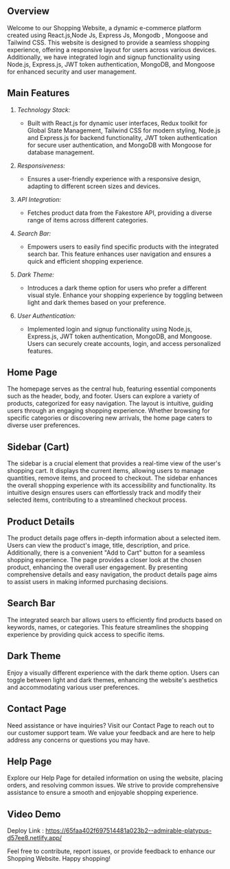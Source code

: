 ## Overview

Welcome to our Shopping Website, a dynamic e-commerce platform created using React.js,Node Js, Express Js, Mongodb , Mongoose and Tailwind CSS. This website is designed to provide a seamless shopping experience, offering a responsive layout for users across various devices. Additionally, we have integrated login and signup functionality using Node.js, Express.js, JWT token authentication, MongoDB, and Mongoose for enhanced security and user management.

## Main Features

1. *Technology Stack:*
   - Built with React.js for dynamic user interfaces, Redux toolkit for Global State Management, Tailwind CSS for modern styling, Node.js and Express.js for backend functionality, JWT token authentication for secure user authentication, and MongoDB with Mongoose for database management.

2. *Responsiveness:*
   - Ensures a user-friendly experience with a responsive design, adapting to different screen sizes and devices.

3. *API Integration:*
   - Fetches product data from the Fakestore API, providing a diverse range of items across different categories.

4. *Search Bar:*
   - Empowers users to easily find specific products with the integrated search bar. This feature enhances user navigation and ensures a quick and efficient shopping experience.

5. *Dark Theme:*
   - Introduces a dark theme option for users who prefer a different visual style. Enhance your shopping experience by toggling between light and dark themes based on your preference.

6. *User Authentication:*
   - Implemented login and signup functionality using Node.js, Express.js, JWT token authentication, MongoDB, and Mongoose. Users can securely create accounts, login, and access personalized features.

## Home Page

The homepage serves as the central hub, featuring essential components such as the header, body, and footer. Users can explore a variety of products, categorized for easy navigation. The layout is intuitive, guiding users through an engaging shopping experience. Whether browsing for specific categories or discovering new arrivals, the home page caters to diverse user preferences.

## Sidebar (Cart)

The sidebar is a crucial element that provides a real-time view of the user's shopping cart. It displays the current items, allowing users to manage quantities, remove items, and proceed to checkout. The sidebar enhances the overall shopping experience with its accessibility and functionality. Its intuitive design ensures users can effortlessly track and modify their selected items, contributing to a streamlined checkout process.

## Product Details

The product details page offers in-depth information about a selected item. Users can view the product's image, title, description, and price. Additionally, there is a convenient "Add to Cart" button for a seamless shopping experience. The page provides a closer look at the chosen product, enhancing the overall user engagement. By presenting comprehensive details and easy navigation, the product details page aims to assist users in making informed purchasing decisions.

## Search Bar

The integrated search bar allows users to efficiently find products based on keywords, names, or categories. This feature streamlines the shopping experience by providing quick access to specific items.

## Dark Theme

Enjoy a visually different experience with the dark theme option. Users can toggle between light and dark themes, enhancing the website's aesthetics and accommodating various user preferences.

## Contact Page

Need assistance or have inquiries? Visit our Contact Page to reach out to our customer support team. We value your feedback and are here to help address any concerns or questions you may have.

## Help Page

Explore our Help Page for detailed information on using the website, placing orders, and resolving common issues. We strive to provide comprehensive assistance to ensure a smooth and enjoyable shopping experience.

## Video Demo

Deploy Link : https://65faa402f697514481a023b2--admirable-platypus-d57ee8.netlify.app/

Feel free to contribute, report issues, or provide feedback to enhance our Shopping Website. Happy shopping!

